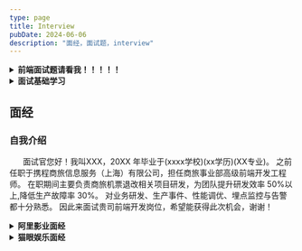 ```yaml
---
type: page
title: Interview
pubDate: 2024-06-06
description: "面经，面试题，interview"
---
```


<details>
<summary><b>前端面试题请看我！！！！！</b></summary>

- [CodeTop](https://codetop.cc/home)
- [前端面试题宝典](https://fe.ecool.fun/topic-list)
- [石小涛前端面试真题](https://bytedance.larkoffice.com/base/app8Ok6k9qafpMkgyRbfgxeEnet?table=tblEnSV2PNAajtWE&view=vewJHSwJVd)
- [前端进阶之旅](https://interview.poetries.top/)
- [大厂面试每日一题](https://q.shanyue.tech/)
- [大前端面试题库](http://bigerfe.com/)
- [web前端面试](https://vue3js.cn/interview/)
- [木易杨前端进阶](https://muyiy.cn/question/)
- [前端面试集锦](https://github.com/paddingme/Front-end-Web-Development-Interview-Question)
- [前端面试每日 3+1](https://github.com/haizlin/fe-interview/)

</details>

<details><summary><b>面试基础学习</b></summary>

1. 请说明 Ajax Fetch Axios 三者的区别

- 三者都是用于网络请求，但是不同维度
  - Ajax(Asynchronous Javascript and XML) 一种技术的通称
  - Fetch 是一个具体的 API，和 XMLHttpRequest 是一个级别，语法更加简洁、易用，支持 Promise
  - Axios 是一个第三方库，底层是通过 XMLHttpRequest 和 Fetch 实现的

2. 节流和防抖

- 两者有什么区别
  - 节流：限制执行频率，有节奏的执行
  - 防抖：限制执行次数，多次密集的触发只执行一次
  - 节流关注过程，防抖关注结果
- 分别用于什么场景
  - 防抖：搜索框输入，按钮短时间内频繁点击
  - 节流：drag 和 scroll 期间触发某个回调，要设置一个时间间隔

```javascript
// 防抖
function debounce(fn, delay = 200) {
  let timer = 0;
  return function () {
    if (timer) clearTimeout(timer);
    timer = setTimeout(() => {
      fn.apply(this, arguments);
      timer = 0;
    }, delay);
  };
}
```

```javascript
// 节流
function throttle(fn, delay = 100) {
  let timer = 0;
  return function () {
    if (timer) return;
    timer = setTimeout(() => {
      fn.apply(this, arguments);
      timer = 0;
    }, delay);
  };
}
```

3. px % em rem vw/vh 有什么区别

- px 是基本单位，绝对单位（其他单位是相对单位）
- % 相对于父元素的宽度和高度的比例
- em 相对于当前元素的 font-size
- rem 相对于根节点的 font-size
- vw/vh
  - 1vw 屏幕宽度的 1%
  - 1vh 屏幕高度的 1%
  - vmin 宽高两者的最小值，vmax 宽高两者的最大值

4. 箭头函数

- 箭头函数有什么缺点
  - 没有 arguments 对象
  - 无法使用 call apply bind 来改变 this
  - 某些箭头函数代码难以阅读
- 什么时候不能使用箭头函数
  - 对象方法使用 this
  - 原型方法使用 this
  - 构造函数使用 this
  - 动态上下文中的回调函数使用 this
  - Vue 生命周期和 method 方法使用 this

5. 请描述 TCP 三次握手和四次挥手

- 三次握手（建立连接）
  - client -SYN-\> server
  - client \<-SYN+ACK- server
  - client -ACK-\> server
- 四次挥手（断开连接）
  - client -FIN-\> server
  - client \<-ACK- server
  - client \<-FIN- server
  - client -ACK-\> server

6. for...in 和 for...of 有什么区别

- for...in 用于可枚举数据，如对象、数组、字符串遍历得到 key
- for...of 用于可迭代数据，如数组、字符串、Map、Set、generator 遍历得到 value

7. for await ...of 有什么作用

- for await ...of 用于遍历多个 Promise（等价于 Promise.all）

8. offsetHeight scrollHeight clientHeight 的区别

- 盒子模型：width height padding border margin box-sizing
- offsetHeight = boder+padding+content
- clientHeight = padding+content
- scrollHeight = padding+实际内容尺寸

9. HTMLCollection 和 NodeList 的区别

- HTMLCollection 是 Element 的集合
- NodeList 是 Node 的集合

10. js 严格模式有什么特点

- 开启严格模式：
  - 全局: 文件顶部增加'use strict'
  - 某个函数内: 第一行增加'use strict'
- 全局变量必须先声明
- 禁止使用 with
- 创建 eval 作用域
- 禁止 this 指向 window
- 函数参数不能重名

## HTTP

1. HTTP 跨域请求时为何发送 options 请求
   - options 请求，是跨域请求之前的预请求
   - 浏览器自行发起的，无需我们干预
   - 不会影响实际的功能
2. 什么是跨域？如何解决跨域

- 跨域:
  - 浏览器同源策略:协议、域名、端口任意不同都会导致跨域
  - 同源策略一般限制 Ajax 网络请求，不能跨域请求 server
  - 不会限制\<link\> \<img\> \<script\>\<iframe\>加载第三方资源
- 解决方法:
  - JSONP: 通过 script 的 src 获取跨域内容
  - CORS:

    ```javascript
    response.setHeader("Access-Control-Allow-Origin", "*"); // 预先跨域域名
    response.setHeader("Access-Control-Allow-Headers", "X-Requested-With");
    response.setHeader(
      "Access-Control-Allow-Methods",
      "PUT,POST,GET,DELETE,OPTIONS,PATCH"
    ); // 允许跨域方法
    response.setHeader("Access-Control-Allow-Credential", "true"); // 允许跨域接收cookie
    ```

## Vue

1. Vue computed 和 watch 区别

- computed 用于计算产生新的数据，有缓存
- watch 用于监听现有数据

2. Vue 组件通信方式

- props 和 \$emit: 父组件通过 props 传递数据给子组件，子组件通过 \$emit 触发事件更改父组件内容
- 自定义事件: Vue 使用 new Vue, Vue3 使用 event-emitter, 用于不相关的组件
- \$attr: 获取父组件传入子组件未定义在 props 和 emits 中的属性和方法，用于父子组件通信，结合 v-bind="\$attr"可以实现跨级祖孙通信
- \$parent: 父子组件通信，子组件获取父组件
- \$refs: 父子组件通信，父组件获取子组件
- provide/inject: 祖孙组件通信
- Vuex: 状态管理

3. Vuex mutation action 区别

- mutation: 原子操作，必须是同步代码
- action: 可以包含多个 mutation，可包含异步代码

4. Vue 组件的生命周期

- Vue2
  - beforeCreate: 创建一个空白的 Vue 实例，data method 尚未被初始化，不可使用
  - created: Vue 实例初始化完成，完成响应式绑定，data method 都已经初始化，可调用，尚未开始渲染模板
  - beforeMount: 编译模板，调用 render 生成 vdom，还没有开始渲染 DOM
  - mounted: 完成 DOM 渲染，组件创建完成，开始由“创建阶段”进入“运行阶段”
  - beforeUpdate: data 发生变化之后，准备更新 DOM（尚未更新 DOM，同 beforeMount）
  - updated: data 发生变化，且 DOM 更新完成（不要在 updated 中修改 data，可能会造成死循环）
  - beforeDestroy: 组件进入销毁阶段，可移除、解绑一些全局事件、自定义事件
  - destroyed: 组件被销毁了，所有子组件都被销毁了
- Vue3
  - beforeCreate 组件实例创建之前执行，未实例化
  - created 组件实例创建后执行
  - beforeMount 组件挂载前执行
  - mounted 组件挂载之后执行
  - beforeUpdate 组件更新前执行
  - updated 组件更新后执行
  - beforeUnmount 组件卸载之前执行
  - unmounted 组件卸载之后执行
  - activated keep-alive 内部组件激活时执行
  - deactivated keep-alive 内部组件停用时执行
  - errorCaptrued 捕获子组件错误时执行
  - renderTracked 渲染函数被跟踪时执行
  - renderTriggered 渲染函数触发时执行

5. Vue 什么时候操作 DOM 比较合适

- mounted 和 updated 都不能保证子组件全部挂载完成
- 使用\$nextTick 渲染 DOM

6. Ajax 应该在哪个生命周期

- 有两个选择: created 和 mounted（推荐）
- created 会快约 10ms，实际区别不大，数据初始化、事件监听等操作可以在此进行
- 操作依赖 DOM 元素，可以在此进行

7. Vue3 Composition API 生命周期有何区别

- 用 setup 代替了 beforeCreate 和 created
- 使用 Hooks 函数的形式，如 mounted 改为 onMounted()

8. Vue router MemoryHistory(abstract)是什么

- Vue router 有三种路由模式
  - Hash
  - WebHistory
  - MemoryHistory
- 没有前进后退，页面路由只有一个

# JS 高级

1. JS 内存泄漏如何检测？场景有哪些？

- 检测方法
  - 通过浏览器 chrome devtools -\> performance -\> 勾选 memory -\> 清除 GC -\> record
  - heap 指标持续上升，内存泄漏
- 内存泄漏场景
  - 被全局变量、函数引用，组件销毁时未清除
  - 被全局事件、定时器引用，组件销毁时未清除
  - 被自定义事件引用，组件销毁时未清除

2. 什么是垃圾回收？垃圾回收的方式有哪些？

- 函数执行完，不会再使用的变量会被系统回收内存资源
- 老版浏览器通过引用计数来回收资源
- 现代浏览器通过标记清除来回收资源

3. weakMap weakSet 弱引用

- weakMap 的 key 只能是引用类型
- 不影响变量引用变量销毁

4. 浏览器和 nodejs 的事件循环的区别

- js 是单线程的
- 浏览器 EventLoop

  - 浏览器中 js 执行和 DOM 渲染是共用一个线程的
  - 异步（微任务-\> DOM -\> 宏任务）
  - 宏任务
    - setTimeout、setInterval、网络请求
  - 微任务
    - promise.then、async/await、MutationObserver
  - 微任务在下一轮 DOM 渲染之前执行，宏任务在之后执行

- nodejs EventLoop
  - 宏任务类型与优先级
    - Timers: setTimeout、setInterval
    - I/O callbacks: 处理网络、流、TCP 的错误回调
    - Idle,prepare: 闲置状态（nodejs 内部使用）
    - Poll 轮询: 执行 poll 中的 I/O 队列
    - Check 检查: 存储 setImmediate 回调
    - Close callbacks: 关闭回调，如 socket.on('close')
  - 微任务类型与优先级
    - Promise.then、async/await, process.nextTick(优先级最高)
- 顺序
  - 执行同步代码
  - 执行微任务（process.nextTick 优先级最高）
  - 按顺序执行 6 个类型的宏任务（每个开始时都执行当前的微任务）

5. vdom 真的很快吗

- vdom 并不快，js 直接操作 DOM 才是最快的
- 但“数据驱动视图”要有合适的技术方案，不能全部 DOM 重建
- vdom 就是目前最合适的技术方案

6. 遍历数组，for 和 forEach 哪个快？（循环和递归同理）

- for 更快
- forEach 每次都要创建一个函数来调用，而 for 不会创建函数
- 函数需要独立的作用域，会有额外的开销

7. nodejs 如何开启多进程，进程如何通讯？

   - 开启子进程 child_process.fork 和 cluster.fork
   - 使用 send 和 on 进行通信

8. 什么是 JS Bridge？

- JS 无法直接调用 native API
- 需要通过一些特定的“格式”来调用
- 这些“格式”就统称 JS-Bridge，例如微信 JSSDK

9. JS Bridge 的常见实现方式

- 注册全局 API
- URL Scheme

10. 是否了解过 requestIdleCallback 和 requestAnimationFrame 有什么区别？

- requestAnimationFrame 每次渲染完成都会执行，高优
- requestIdleCallback 空闲时才执行，低优
- 两者都是宏任务
- 要等待 DOM 渲染完才执行

11. Vue2、Vue3 和 React 三者的 diff 算法有什么区别

- React diff: 仅右移
- Vue2: 双端比较
- Vue3: 最长递增子序列

12. Vue React 为何循环时必须使用 key

- vdom diff 算法会根据 key 判断元素是否要删除
- 匹配了 key，则只移动元素-性能较好
- 未匹配 key，则删除重建-性能较差

13. 移动端 H5 click 有 300ms 延迟，如何解决

- 背景: double tap to zoom
- fastClick
  - 监听 touchend 事件（touchstart touchend 会先于 click 触发）
  - 使用自定义 DOM 事件模拟一个 click 事件
  - 通过禁止冒泡把默认的 click 事件禁止掉
- 现代浏览器通过\<meta name="viewport" content="width=device-width,initial-scale=1.0"\>

14. 网络请求中，token 和 cookie 有什么区别

- cookie: HTTP 标准，跨域限制，配合服务 session 使用
- token: 无标准，无跨域限制，用于 JWT

15. Session 和 JWT 哪个更好

- Session
  - 原理简单，易于学习
  - 用户信息存储在服务端，可快速封禁某个用户
  - 占用服务端内存，硬件成本高
  - 多进程，多服务器时，不好同步 -- 需使用第三方缓存，如 redis
  - 默认有跨域限制
- JWT
  - 不占用服务端内存
  - 多进程、多服务器不受影响
  - 没有跨域限制
  - 用户信息存储在客户端，无法快速封禁某用户
  - 万一服务端密钥被泄露，则用户信息全部丢失
  - token 体积一般大于 cookie，会增加请求的数据量
- 如有严格管理用户信息的需求（保密、快速封禁）推荐 Session
- 如没有特殊要求，则使用 JWT（如创业初期的网站）

16. 如何实现 SSO 单点登录

- 基于 cookie
  - 主域名相同
  - 设置 cookie domain 为主域名，即可共享 cookie
- SSO
  - client -\> serverA -凭证失效-\> SSO Login -无 SSO-\> SSO server -\> acount+password -\> SSO server -ticket(token)-\> client
  - client -ticket(token)-\> serverB -ticket-\> SSO server -校验通过-\> serverB -业务返回-\> client
- OAuth 2.0
  - 第三方登录

17. HTTP 协议和 UDP 协议有什么区别

- HTTP 是应用层协议，TCP UDP 是传输层协议
- TCP 协议: 有连接，有断开，稳定传输
- UDP 协议: 无连接，无断开，不稳定传输，但效率高，如视频会议、语音通话

18. HTTP 协议 1.0 1.1 2.0 有什么区别

- HTTP1.0: 最基础的 HTTP 协议，支持基本的 GET POST 方法
- HTTP1.1: 缓存策略 cache-control E-tag 等；支持长连接 Connection: keep-alive，一次 TCP 连接多次请求；断点续传，状态码 206；支持 PUT DELETE 等，可用于 Restful API
- HTTP2.0: 可压缩 header，减少体积；多路复用，一次 TCP 连接中可以多个 HTTP 并行请求；服务端推送

19. 什么是 HTTPS 中间人攻击？如何预防？

- 中间人攻击-黑客伪造证书
  - client -https 请求-\> server -CA 证书+公钥 A-\> client 验证证书 -公钥 A 加密随机码 key-\> server -私钥 B 解密随机码-\>加密数据 -\> client -随机码解密-\> 数据
- 使用正规厂商的证书，慎用免费的

20. \<script\> async 和 defer 有什么区别

- parser: +
- fetch: -
- execution: \*

```
script | scripting:       ----****
       | HTML Parser:  ++++      +++++
script | scripting:       ----   ****
defer  | HTML Parser:  +++++++++++
script | scripting:       ----****
async  | HTML Parser:  ++++++++  ++++
```

21. prefetch 和 dns-prefetch 有什么区别

- preload: 资源在当前页面使用，会优先加载
- prefetch: 资源在未来页面使用，空闲时加载
- dns-prefetch: DNS 预查询
- preconnet: DNS 预连接

22. 你知道哪些前端攻击？该如何预防？

- XSS
  - Cross Site Script 跨站脚本攻击
  - 手段: 黑客将 JS 代码插入到网页内容中，渲染时执行 JS 代码
  - 预防: 特殊字符替换，慎用 v-html 和 dangerouslySetInnerHTML
- CSRF
  - Cross Site Request Forgery 跨站请求伪造
  - 手段: 黑客诱导用户去访问另一个网站的接口，伪造请求
  - 预防: 严格的跨域限制(referrer)，为 cookie 设置 SameSite，关键接口增加短信验证码机制
- 点击劫持
  - Click Jacking
  - 手段: 诱导界面上蒙一个透明 iframe，诱导用户点击
  - 预防: 让 iframe 不能跨域加载
- DDos
  - Distribute denial-of-service 分布式拒绝服务
  - 手段: 分布式的、大规模的流量访问，是服务器瘫痪
  - 预防: 软件层不好做，需要硬件预防（如阿里云 WAF）
- SQL 注入
  - 手段: 黑客提交内容时写入 SQL 语句，破坏数据库
  - 预防: 处理输入的内容，替换特殊字符

23. WebSocket 和 HTTP 协议有什么区别

- WebSocket
  - 支持端对端通讯
  - 可以由 client 发起，也可以由 server 发起
    - 用于: 消息通知，直播间讨论区，聊天室，协同编辑
- WebSocket 协议名师 ws://,可双端发起请求
- WebSocket 没有跨域限制
- 通过 send 和 onmessage 通讯（HTTP 通过 req 和 res）

24. WebSocket 和 HTTP 长轮询的区别

- HTTP 长轮询: 客户端发起请求，服务端阻塞，不会立即返回
- Websocket: 客户端发起请求，服务端也可发起请求

25. 描述从输入 url 到页面展示的完整过程

- 网络请求
  - DNS 查询（得到 IP）
  - 建立 TCP 连接（三次握手）
  - 浏览器发起 HTTP 请求
  - 收到请求响应，得到 HTML 源代码
  - 解析 HTML，遇到静态资源继续发起网络请求获取 js css 图片 视频等
  - 静态资源如果命中强缓存，此时不必请求
- 解析: 字符串 -\> 结构化数据
  - HTML 构建 DOM 树
  - CSS 构建 CSSOM 树（style tree）
  - 两者结合，形成 render tree
- 渲染: Render Tree 绘制到页面

  - 计算各个 DOM 的尺寸、定位，最后绘制到页面
  - 遇到 js 可能会执行
  - 异步 CSS、图片加载，可能会触发重新渲染

- 优化解析
  - CSS 放在\<head\>中，不要异步加载 css
  - js 放在\<body\>最下面（或合理使用 defer async）
  - \<img\> 提前定义 width height

26. 重绘 repaint 重排 reflow 有什么区别

- 重绘 repaint
  - 元素外观改变，如颜色，背景色
  - 元素的尺寸、定位不变，不会影响其他元素的位置
- 重排 reflow
  - 重新计算尺寸和布局，可能会影响其他元素的位置
  - 如元素高度增加，可能会使相邻元素位置下移
- 区别
  - 重排比重绘影响更大，消耗页更大
  - 尽量避免无意义的重排
- 减少重排的方法

  - 集中修改样式，或直接切换 css class
  - 修改之前先设置 display:none，脱离文档流
  - 使用 BFC 特性, 不影响其他元素位置(尽可能只影响盒子内的内容)
    - 根节点\<html\>
    - float:left/right;
    - overflow: auto/scroll/hidden;
    - display: inline-block/table/table-row/table-cell;
    - display: flex/grid;的直接子元素
    - position: absolute/fixed;
  - 频繁触发(resize scroll)使用节流和防抖
  - 使用 createDocumentFragment 批量操作 DOM
  - 优化动画,使用 CSS3 和 requestAnimationFrame

27. 如何实现网页多标签 tab 通讯

- websocket
  - 无跨域限制
  - 需要服务端支持,成本高
- localStorage
  - 简单易用
  - 同域的 A 和 B 两个页面,A 设置 localStorage,B 页面可监听 localStorage 值的修改
- SharedWorker
  - SharedWorker 是 WebWorker 的一种
  - WebWorker 可开启子进程执行 JS,但不能操作 DOM
  - SharedWorker 可单独开启一个进程,用于同域页面通讯
  - 调试不方便 chrome://inspect,不兼容 IE11
- BroadcastChannel
  - 域名限制
  - 不兼容 IE11
  - 支持多通道通信
  - 实时更新,双向通信
- window.postMessage()
  - 无跨域限制
- Extension
  - 浏览器扩展程序

28. 网页和 iframe 如何通讯

- postMessage()
  - 注意跨域的限制和判断

29. 请描述 Koa2 的洋葱圈模型

- 洋葱模型是一种基于中间件机制的 web 应用程序的开发方法，它通过将请求和响应对象依次传递给各个中间件函数，实现了业务逻辑的分层和复用，并且具有灵活、可扩展和高效的特点。
- 请求阶段
  - 从外到内依次执行请求相关的中间件
- 业务阶段
- 执行业务逻辑相关的中间件
- 响应阶段
  - 从内到外依次执行响应相关的中间件
- 错误处理阶段
  - 如果出现错误,则跳过后续中间件,并交给错误处理中间件处理异常

# 实际工作经验

1. H5 页面如何进行**首屏**优化?

- 路由懒加载
  - 适用于 SPA(不适用 MPA)
  - 路由拆分,优先保证首页加载
- 服务端渲染 SSR
  - 传统的前后端分离(SPA)渲染页面的过程复杂
  - SSR 渲染页面过程简单,所有性能好
  - 如果是纯 H5 页面, SSR 是性能优化的终极方案
- APP 预取
  - 如果 H5 在 APP Webview 中展示,可使用 APP 预取
  - 用户访问列表页时,APP 预加载文章首屏内容
  - 用户进入 H5 页,直接从 APP 中获取内容,瞬间展示首屏
- 分页
  - 针对列表页(如新闻首页列表)
  - 默认只展示第一页内容
  - 上划加载更多
- 图片懒加载 lazyLoad
  - 针对详情页
  - 默认只展示文本内容,然后触发图片懒加载
  - 注意:提前设置图片尺寸,尽量只重绘不重排
- Hybrid
  - 提前将 HTML JS CSS 下载到 APP 内部
  - 在 APP webview 中使用 file:// 协议加载页面文件
  - 再用 Ajax 获取内容并展示(也结合 APP 预取)

2. 后端一次性返回 10W 条数据,你该如何渲染？

- 设计不合理，应当采用分页
- 自定义中间层
  - 自定义 nodejs 中间层，获取并拆分这 10W 条数据
  - 前端对接 nodejs 中间层，而不是服务端
  - 成本比较高
- 虚拟列表（不建议，容易出 bug，成本高，实现复杂，性能差）
  - 只渲染可视区域 DOM
  - 其他隐藏区域不显示，只用 div 撑起高度
  - 随着浏览器滚动，创建和销毁 DOM

3. 前端常用的设计模式有哪些？并说明使用场景

- 工厂模式: 用一个工厂函数，来创建实例，隐藏 new；如 JQuery \$函数、React.createElement 函数
- 单例模式: 全局唯一的实例（无法生成第二个）；如 Vuex Redux；全局唯一的 dialog modal
- 代理模式: 使用者不能直接访问对象，而是访问一个代理层；在代理层可以监听 get set 做很多事情；如 ES6 Proxy 实现 Vue3 响应式
- 观察者模式: 观察者模式，对象之间存在依赖关系，一个对象的状态发生改变，其他对象会得到通知并自动更新；如 Vue 响应式；React 状态管理 Redux
- 发布订阅模式: 发布订阅模式，对象之间存在依赖关系，一个对象的状态发生改变，其他对象会得到通知并自动更新；如 Vue 响应式；React 状态管理 Redux
- 装饰器模式: 原功能不变，增加一些新功能（AOP 面向切面编程）；ES 和 TypeScript 的 Decorator 语法；类装饰器，方法装饰器

4. 观察者模式和发布订阅模式的区别？

- 观察者模式
  - Subject 和 Observer 直接绑定，没有中间媒介
  - 如 addEventListener 绑定事件
- 发布订阅模式

  - Publisher 和 Subscriber 互不相识，需要中间媒介 Event channel
  - 如 EventBus 自定义事件

  5. 你在实际工作中，做过哪些 Vue 优化？

  - v-if 和 v-show
  - v-for 使用 key
  - 使用 computed 缓存
  - keep-alive 缓存组件
  - 异步组件，拆包按需加载
  - 路由懒加载
  - 服务端渲染 SSR

  6. 你使用 Vue 遇到过哪些坑？

  - 内存泄漏
    - 全局变量、全局事件、全局定时器未销毁
    - 自定义事件未销毁
  - Vue2 响应式的缺陷
    - data 新增属性用 Vue.set
    - data 删除属性用 Vue.delete
    - 无法直接修改数组 arr\[index\] = value
  - 路由切换时 scroll 到顶部
    - SPA 的通病，不仅仅时 Vue
    - 如，列表页，滚动到第二屏，点击进入详情页
    - 在返回到列表页（此时组件重新渲染）就 scroll 到顶部
    - 解决方案：
      - 在列表页缓存数据和 scrollTop 值
      - 当再次返回列表页时，渲染组件，执行 scrollTo(scrollTop)
      - MPA + APP webview

7. 在实际工作中，你对 React 做过哪些优化

- 修改 CSS 模拟 v-show
- 循环使用 key
- 使用 Fragment 减少层级
- JSX 不要定义函数
- 要在构造函数中 bind this 或使用箭头函数
- 使用 shouldComponentUpdate （使用不可变数据）
  - 使用 shouldComponentUpdate 判断组件是否要更新
  - 或者使用 React.PureComponent
  - 函数组件使用 React.memo
- Hooks 缓存数据和函数
  - useMemo
  - useCallback
- 异步组件(React.lazy+ Suspense)
- 路由懒加载
- 服务端渲染 SSR-Next.js

8. 你使用 React 遇到过哪些坑？

- 自定义组件的名称首字母要大写
- js 关键字冲突
- JSX 的数据类型
- setState 是异步更新的

9. 如何统一监听 Vue 组件报错？

- window.onerror
  - 全局监听所有 JS 错误
  - 但它是 JS 级别的，识别不了 Vue 组件信息
  - 捕捉一些 Vue 监听不到的错误
- errorCaptured 生命周期
  - 监听所有下级组件的错误
  - 返回 false 会阻止向上传播
- errorHandler 配置
  - Vue 全局错误监听，所有组件错误都会汇总到这里
  - 但 errorCaptured 返回 false，不会传播到这里
- 异步错误

  - 异步回调里的错误，errorHandler 无法监听
  - 需要使用 window.onerror
  - Promise 未处理的 catch 需要用到 onhandleRejection

10. 如何统一监听 React 报错？

- ErrorBoundary 组件
  - 监听所有下级组件报错，可降级展示 UI
  - 只监听组件渲染时报错，不监听 DOM 事件、异步错误
  - 降级 UI 只在 production 环境生效，dev 直接报错
- 事件报错
  - ErrorBoundary 无法监听 DOM 事件报错
  - 可用 try-catch
  - 可用 window.onerror
- 异步错误
  - 异步回调里的错误，ErrorBoundary 无法监听
  - 需要使用 window.onerror
  - Promise 未处理的 catch 需要用到 onhandleRejection

11. 如果一个 H5 很慢，你该如何排查性能问题？
    a. 分析性能指标，找到慢的原因
    b. 对症下药，解决问题
    c. 持续跟进，持续优化

- 前端性能指标
  - First Paint(FP)
  - First Contentful Paint(FCP)
  - First Meaningful Paint(FMP) 已弃用，改用 LCP
  - DomContentLoaded (DCL)
  - Large Contentful Paint(LCP)
  - Load (L)
- Chrome DevTools
  - Performance 可查看上述性能指标，并有网页快照
  - Network 可以查看各个资源的加载时间
- Lighthouse
  - 非常流行的第三方性能评测工具
  - 支持移动端和 PC 端
- 识别问题: 哪里慢
  - 加载慢
    - 优化服务端硬件配置，使用 CDN
    - 路由懒加载，大组件异步加载 -- 减少主包体积
    - 优化 HTTP 缓存策略
  - 渲染慢
    - 优化服务端接口
    - 继续分析，优化前端组件内部的逻辑
    - 服务端渲染 SSR
- 持续跟进
  - 性能优化是一个循序渐进的过程，不像 bug 一次性解决
  - 持续跟进统计结果，再逐步分析性能瓶颈，持续优化
  - 可使用第三方统计服务，如阿里云 ARMS、百度统计

12. 你在工作经历中，遇到过哪些项目难点，如何解决的？

- 遇到问题要注意积累
  - 回顾问题，写文章记录
- 答题思路
  - 描述问题: 背景+现象+造成的影响
  - 问题如何被解决: 分析+解决
  - 自己的成长: 学到了什么+以后如何避免

# 手写题

1. 手写一个 JS 函数，实现数组扁平化 Array Flatten

```js
import { flatten1, flatten2, flatten3 } from "../array-flatten";
```

2. 手写一个 getType 函数，传入任意变量，可准确获取类型

```js
import { getType } from "../get-type";
```

3. new 一个对象发生了什么？请手写代码表示

- 创建一个空对象 obj, 继承构造函数的原型
- 执行构造函数，将 this 指向 obj
- 返回 obj

```js
function newInstance(constructor, ...args) {
  const obj = Object.create(constructor.prototype);
  constructor.apply(obj, args);
  return obj;
}
```

4. 深度优先遍历一个 DOM 树
5. 广度优先遍历一个 DOM 树
6. 手写 LazyMan
7. 手写一个 curry 函数，把其他函数柯里化
8. instanceof 原理是什么，请用代码表示
9. 手写 bind
10. 手写 EventBus 自定义事件
11. 用 js 实现一个 LRU 缓存

- LRU - Least Recently Used 最近使用
- 如果内存优先，只缓存最近使用的，删除“沉水”数据
- 核心 API 两个：get(key) set(key, value)

# 分析题

1. ['1', '2', '3'].map(parseInt)

- [1. NaN, NaN]

2. 以下代码输入什么？

```js
function changeArg(x) {
  x = 200;
}
let num = 100;
changeArg(num);
console.log(num);
let obj = { name: "xiaoming" };
changeArg(obj);
console.log(obj);
```

3. 手写 convert 函数，将数组转为树
4. 手写 convert 函数，将树转为数组（广度优先遍历）
5. 以下代码输出什么？

```js
function Foo() {
  Foo.a = function () {
    console.log(1);
  };
  this.a = function () {
    console.log(2);
  };
}
Foo.prototype.a = function () {
  console.log(3);
};
Foo.a = function () {
  console.log(4);
};
Foo.a(); // 4
let obj = new Foo(); // {a: Function}
obj.a(); // 2
Foo.a(); // 1
```

6. 一道让人失眠的 promise 执行顺序问题

- then 交替执行
- then 中返回 promise 实例会“慢两拍”
  - 第一拍: 将 pending 状态改为 fulfilled
  - 第二拍: then 函数挂载到 MicroTaskQueue 中

```js
Promise.resolve()
  .then(() => {
    console.log(0);
    return Promise.resolve(4);
  })
  .then((res) => {
    console.log(res);
  });
Promise.resolve()
  .then(() => {
    console.log(1);
  })
  .then(() => {
    console.log(2);
  })
  .then(() => {
    console.log(3);
  })
  .then(() => {
    console.log(5);
  })
  .then(() => {
    console.log(6);
  });
```

7. React 中，以下代码输出什么

- 合并更新
- 异步更新
- 同步更新（不在 React 上下文中触发）
  - setTimeout setInterval promise.then
  - 自定义 DOM 事件
  - Ajax 回调

```jsx
componentDidMount() {
  // this.state.val = 0;
  this.setState({ val: this.state.val + 1 });
  console.log(this.state.val);
  this.setState({ val: this.state.val + 1 });
  console.log(this.state.val);
  setTimeout(() => {
    this.setState({ val: this.state.val + 1 });
    console.log(this.state.val);
    this.setState({ val: this.state.val + 1 });
    console.log(this.state.val);
  }, 0);
}
```

8. setState 是微任务还是宏任务？

- setState 本质是同步，只不过让 React 做成了异步的样子
- 因为要考虑性能，多次 state 修改，只进行一次 DOM 渲染
- 日常说的“异步”是不严谨的，但沟通成本低

同步，不是微任务或宏任务

9. 以下代码输出什么？

```js
let a = { n: 1 };
let b = a;
a.x = a = { n: 2 };
console.log(a.x); // undefined
console.log(b.x); // {n: 2}
```

10. 以下代码输出什么？

```js
let a = {},
  b = "123",
  c = 123;
a[b] = "b";
a[c] = "c";
console.log(a[b]); // c
```

```js
let a = {},
  b = Symbol("123"),
  c = Symbol("123");
a[b] = "b";
a[c] = "c";
console.log(a[b]); // b
```

```js
let a = {},
  b = { key: "123" },
  c = { key: "456" };
a[b] = "b";
a[c] = "c";
console.log(a[b]); // c
```

# 项目设计

1. 开发一个前端统计 SDK，你如何设计？

- 统计范围
  - 统计页面访问量 PV
  - 统计自定义事件
  - 统计错误
  - 统计性能指标
- 发送数据使用 img
  - 简单易用
  - 支持跨域
- 报错统计要结合 Vue/React 报错

2. sourcemap 有什么作用？如何配置

- sourcemap 是一个映射文件，用于将打包后的代码映射到源代码，方便调试。
- 在 webpack 中，可以通过配置 `devtool` 选项来生成 sourcemap 文件。

3. 何时用 SPA，何时用 MPA？

- SPA
  - 大型后台管理系统
  - 知识库
  - 比较复杂的 webAPP
- MPA
  - 分享页
  - 新闻详情页

4. 设计一个 H5 编辑器的数据模型和核心功能

```js
const store = {
  page: {
    title: "标题",
    setting: {},
    props: {},
    components: [
      {
        id: "1",
        name: "text",
        tag: "text",
        style: { color: "red" },
        attrs: {},
        text: "",
      },
    ],
  },
  activeComponentId: "1",
};
const getters = {
  layers() {
    store.page.components.map((item) => ({ id: item.id, name: item.name }));
  },
};
```

5. 请设计一个“用户-角色-权限”模型，例如：博客管理后台

- 普通成员：查看博客、发表博客、评论博客
- 管理员：普通成员权限 + 修改博客 删除博客
- 超级管理员：管理员权限 + 添加成员 删除成员 修改成员权限

- RBAC：Role-Based Access Control 基于角色的访问控制
  - 角色：增删改查，绑定权限
  - 权限：增删改查
  - 用户：增删改查，绑定角色

6. Hybrid 模板是如何更新的？

- template CMS -上传-\> template server -下载-\> APP
- App 中 html js css -file\://协议-\> webview -ajax-\> API server

- APP 何时下载新版本
  - APP 启动时检查、下载
  - 实时（每隔 5min）检查、下载
- 延迟使用
  - 立刻下载、使用会影响性能（下载需要时间，网络环境不同）
  - 检查到新版本，先再后台下载。此时先用着老版本
  - 待新版本下载完成，再替换为新版本，开始使用

7. 开发一个 H5 抽奖页，你需要后端提供哪些 API？

- 登录, 获取用户信息接口,是否已抽奖
- 抽奖接口
- 分享接口
- 统计接口

8. 如果你是前端负责人，如何做技术选型？（站在团队角度）

- 前端框架（vue react Nuxt.js Next.js 或 Nodejs 框架）
- 语言（Javascript 或 Typescript）
- 构建工具（webpack vite）

- 技术选型的依据
  - 社区是否足够成熟
  - 公司是否已有经验积累
  - 团队成员的学习成本
- 成本
  - 学习成本
  - 管理成本
  - 运维成本

9. 设计实现一个 H5 图片懒加载 SDK

# 软技能

1. 你是否看过“红宝书”
2. 如何做 Code review, review 哪些项目

- 代码规范（命名、语义）
- 重复代码要抽离、复用
- 单个函数内容过长，需要拆分
- 算法复杂度是否可用？是否可继续优化
- 是否有安全漏洞
- 扩展性如何（不封闭）
- 是否和现有的功能重复了
- 是否有完善的单元测试
- 组件设计是否合理

- 提交 PR（或 MR）时，通过代码 diff 进行 Code review
- 每周例行一次集体 Code review

- 每次 Code review 的问题要记录下
- 归纳整理，形成自己的代码规范体系
- 新加入的成员要提前学习，提前规避

3. 如何学习一门新语言，需要考虑哪些方面

- 它的优势和应用场景
- 语法（常量 变量 数据类型 运算符 函数等）
- 内置模块和 API
- 常用的第三方框架和库
- 开发环境和调试工具
- 线上环境和发布过程

4. 你觉得自己还有哪些不足之处

- 范围限定在技术方面
- 非核心技术栈
- 容易弥补的，后面才能“翻身”

</details>

## 面经

<!-- <details><summary><b></b></summary></details> -->

### 自我介绍

<p>&nbsp;&nbsp;&nbsp;&nbsp;&nbsp;&nbsp;面试官您好！我叫XXX，20XX 年毕业于(xxxx学校)(xx学历)(XX专业)。
   之前任职于携程商旅信息服务（上海）有限公司，担任商旅事业部高级前端开发工程师。
   在职期间主要负责商旅机票退改相关项目研发，为团队提升研发效率 50%以上,降低生产故障率 30%。
   对业务研发、生产事件、性能调优、埋点监控与告警都十分熟悉。
   因此来面试贵司前端开发岗位，希望能获得此次机会，谢谢！</p>

<details>
    <summary><b>阿里影业面经</b></summary>

1. 自我介绍

2. useEffect 和 useLayoutEffect 的区别
   useEffect 与 useLayoutEffect 两者都是用于处理副作用，这些副作用包括改变 DOM、设置订阅、操作定时器等。在函数组件内部操作副作用是不被允许的，所以需要使用这两个函数去处理。
   useEffect 与 useLayoutEffect 两者底层的函数签名是完全一致的，都是调用的 mountEffectImpl 方法，在使用上也没什么差异，基本可以直接替换。

   useEffect 是按照顺序执行代码的，改变屏幕像素之后执行（先渲染，后改变 DOM），当改变屏幕内容时可能会产生闪烁；useLayoutEffect 是改变屏幕像素之前就执行了（会推迟页面显示的事件，先改变 DOM 后渲染），不会产生闪烁。useLayoutEffect 总是比 useEffect 先执行。

   - useLayoutEffect 阻塞浏览器重新绘制, useEffect 不阻塞浏览器绘制
   - useEffect 在 React 的渲染过程中是被异步调用的，用于绝大多数场景；而 useLayoutEffect 会在所有的 DOM 变更之后同步调用，主要用于处理 DOM 操作、调整样式、避免页面闪烁等问题。也正因为是同步处理，所以需要避免在 useLayoutEffect 做计算量较大的耗时任务从而造成阻塞。

3. 自己用过的状态管理工具和 Context 相比有什么优势

   - 统一的状态管理模式：Rematch 使用了 Redux 的状态管理模式，通过集中式的状态存储和单向数据流，可以更好地组织和管理应用程序的状态。
   - 中心化的状态逻辑：Rematch 使用模型（Model）的概念，将状态和相关的逻辑封装在一个模型中。这种中心化的状态逻辑管理方式使得代码更具可维护性和可测试性
   - 强大的异步操作支持：Rematch 内置了常用的 Redux 中间件，如 Redux Thunk 和 Redux Saga，可以轻松处理异步操作和副作用。
   - 插件系统和工具生态：Rematch 提供了插件系统，可以根据需求选择和集成各种插件，如状态持久化、数据缓存等。
   - 更好的性能优化：Rematch 使用了 Redux 的 diffing 算法来比较状态的变化，并只更新发生变化的部分。
   - Context API 更适合简单的状态共享，而 Rematch 更适合复杂的状态管理和逻辑处理。

4. hooks 使用有什么要注意的事项

   - Hooks 是根据组件的渲染顺序来确定的，每个 Hook 都与组件中的特定位置相关联。Hooks 的调用应该在组件的顶层。
   - 不能在循环、条件语句或嵌套函数中直接调用 Hooks，是为了保证 Hooks 的调用顺序和正确性，以及更好地组织和管理组件的状态和逻辑。

5. 为什么要有合成事件
   在传统的事件里，不同的浏览器需要兼容不同的写法，在合成事件中 React 提供统一的事件对象，抹平了浏览器的兼容性差异
   React 通过顶层监听的形式，通过事件委托的方式来统一管理所有的事件，可以在事件上区分事件优先级，优化用户体验

   - 事件委托
     事件委托的意思就是可以通过给父元素绑定事件委托，通过事件对象的 target 属性可以获取到当前触发目标阶段的 dom 元素，来进行统一管理
   - 事件监听
     事件监听和事件绑定的最大区别就是事件监听可以给一个事件监听多个函数操作，而事件绑定只有一次
   - 事件执行顺序
     16+: 原生捕获 -> 原生冒泡 -> 合成捕获 -> 合成冒泡(stopImmediatePropagation 阻止所有事件)
     17+: 合成捕获 -> 原生捕获 -> 原生冒泡 -> 合成冒泡(stopPropagation)

6. CSS 怎么实现样式隔离
   作用域样式（Scoped Styles）
   CSS Modules
   CSS-in-JS 方案
   命名约定

7. new 操作符具体干了什么
创建一个新的对象
将对象与构建函数通过原型链连接起来
将构建函数中的 this 绑定到新建的对象上
根据构建函数返回类型作判断，如果是原始值则被忽略，如果是返回对象，需要正常处理

</details>

<details>
    <summary>
        <b>猫眼娱乐面经</b>
    </summary>

1. 自我介绍
2. 谈谈你对 webpack 的理解？

- webpack 是一个用于现代 JavaScript 应用程序的静态模块打包工具。
- 编译代码能力，提高效率，解决浏览器兼容问题
- 模块整合能力，提高性能，可维护性，解决浏览器频繁请求文件的问题
- 万物皆可模块能力，项目维护性增强，支持不同种类的前端模块类型，统一的模块化方案，所有资源文件的加载都可以通过代码控制

3. 你有没有写过 loader 和 plugin？
   没写过

4. 你是如何使用 webpack 来优化前端性能的？

- JS 代码压缩 terserPlugin
  CSS 代码压缩 css-minimizer-webpack-plugin
  Html 文件代码压缩 HtmlWebpackPlugin
  文件大小压缩 compression-webpack-plugin
  图片压缩 image-webpack-loader
  Tree Shaking sideEffects/PurgeCss
  代码分离 splitChunksPlugin
  内联 chunk InlineChunkHtmlPlugin

5. http1.1 与 http2.0 的区别

- 二进制分帧：http1.1 是报文头必须是文本（ASCII 编码），数据体可以是文本或二进制。http2.0 使用二进制对数据进行分帧和传输，减少了数据大小，提高了解析效率。
- 多路复用：HTTP/1.1 使用序列化和阻塞的方式传输请求和响应，每个请求都需要创建一个新的连接。而 HTTP/2.0 引入了多路复用的机制，允许多个请求同时在同一个连接上进行，提高了并发性能和效率
- 头部压缩：HTTP/2.0 使用了 HPACK 压缩算法对请求和响应的头部进行压缩，减少了头部的大小，节省了带宽，提高了性能。
- 服务器推送：HTTP/2.0 引入了服务器推送的机制，服务器可以主动将客户端可能需要的资源推送给客户端，减少了客户端请求的次数，加快了页面加载速度。
- 请求优先级和流量控制：HTTP/2.0 允许客户端设置请求的优先级，以确保重要资源的优先加载。同时，它还引入了流量控制机制，防止过载和拥塞情况的发生。

6. http 与 https 的区别

- 安全性：HTTP 是明文传输协议，数据在传输过程中不加密，容易被窃听和篡改。而 HTTPS 通过使用 SSL/TLS 加密协议对数据进行加密，确保传输的数据在网络上是安全的，提供了保密性和完整性的保护。
- 默认端口：HTTP 使用的是 80 端口进行通信，而 HTTPS 使用的是 443 端口。这使得网络服务器可以通过端口号来区分处理 HTTP 请求和 HTTPS 请求。
- 证书：为了建立 HTTPS 连接，服务器需要使用数字证书来验证自身的身份。数字证书由受信任的证书颁发机构（CA）签发，用于证明服务器的真实性。客户端在与服务器建立连接时会验证证书的有效性，确保与合法的服务器进行通信。
- 加密算法：HTTP 不提供加密，而 HTTPS 使用 SSL/TLS 协议进行数据加密和解密。SSL/TLS 使用对称加密和非对称加密的组合，以确保传输的数据在网络上是加密的，并提供身份验证和数据完整性保护。
- 性能：由于 HTTPS 需要额外的加密和解密步骤，相对于 HTTP 而言，在数据传输时会增加一定的计算和处理时间。因此，HTTPS 在性能上可能会略微降低，但随着硬件和网络的发展，这种差距逐渐减小。

7. 说说你对“三次握手”、“四次挥手”的理解

- 三次握手就是用来建立连接的，四次握手就是用来断开连接的。

8. 说说 react 的事件
9. Node.js 如何调试

- console
- 通过命令行参数 --inspect 或者 --inspect-brk 来启动, 在 Chrome 浏览器中打开 chrome://inspect 页面
- vscode 自带 debug 功能

10. 请求头都有哪些字段

- Cache-Control: 告诉所有的缓存机制是否可以缓存及哪种类型
- Connection: 表明是否需要持久连接
- Transfer-Encoding: 文件传输编码
- Accept: 指定客户端能够接收的内容类型，内容类型中的先后次序表示客户端接收的先后次序
- Range: 实体的字节范围请求
- Authorization: web 的认证信息
- Host: 请求资源所在服务器
- User-Agent: 客户端程序信息
- Location: 令客户端重定向的 URI
- ETag: 能够表示资源唯一资源的字符串
- Server: 服务器的信息
- Last-Modified: 请求资源的最后修改时间
- Expires: 响应过期的日期和时间
- Allow: 资源可支持 http 请求的方法，不允许则返回 405
- Content-Type: 返回内容的媒体类型

11. 前端性能优化指标有哪些？

- FCP: 首次内容绘制，浏览器首次绘制来自 DOM 的内容的时间，内容必须包括文本，图片，非白色的 canvas 或 svg，也包括带有正在加载中的 web 字体文本。这是用户第一次看到的内容。
- LCP: 最大内容绘制，可视区域中最大的内容元素呈现到屏幕上的时间，用以估算页面的主要内容对用户的可见时间。img 图片，video 元素的封面，通过 url 加载到的北京，文本节点等，为了提供更好的用户体验，网站应该在 2.5s 以内或者更短的时间最大内容绘制。
- FID: 首次输入延迟，从用户第一次与页面进行交互到浏览器实际能够响应该交互的时间，输入延迟是因为浏览器的主线程正忙于做其他事情，所以不能响应用户，发生这种情况的一个常见原因是浏览器正忙于解析和执行应用程序加载的大量计算的 JavaScript。
- TTI: 网页第一次完全达到可交互状态的时间点，浏览器已经可以持续的响应用户的输入，完全达到可交互的状态的时间是在最后一个长任务完成的时间，并且在随后的 5s 内网络和主线程是空闲的。从定义上来看，中文名称叫持续可交互时间或可流畅交互时间更合适。
- TBT:总阻塞时间，度量了 FCP 和 TTI 之间的总时间，在该时间范围内，主线程被阻塞足够长的时间以防止输入响应。只要存在长任务，该主线程就会被视为阻塞，该任务在主线程上运行超过 50 毫秒。
- CLS: 累计布局位移，CLS 会测量在页面整个生命周期中发生的每个意外的布局移位的所有单独布局移位分数的总和，他是一种保证页面的视觉稳定性从而提升用户体验的指标方案。

12. react 什么时候会触发重新渲染？

- 类组件调用 setState 修改状态
- 函数组件通过 useState hook 修改状态

13. 说说你对计算机网络模型的理解

- 物理层
- 数据链路层
- 网络层
- 传输层
- 会话层
- 表示层
- 应用层

14. web 常见的攻击方式有哪些，以及如何进行防御？

- XSS
- CRSF
- SQL 注入

15. 数据类型检测的方式有哪些？

- typeof: 其中数组、对象、null 都会被判断为 object，其他判断都正确。
- instanceof: instanceof 可以正确判断对象的类型，其内部运行机制是判断在其原型链中能否找到该类型的原型。
- constructor: constructor 有两个作用，一是判断数据的类型，二是对象实例通过 constrcutor 对象访问它的构造函数。
- Object.prototype.toString.call({})

16. 谈谈对 this 对象的理解

- this 关键字是函数运行时自动生成的一个内部对象，只能在函数内部使用，总指向调用它的对象
- this 在函数执行过程中，this 一旦被确定了，就不可以再更改

17. Javascript 如何实现继承？

- 原型链继承

- 构造函数继承（借助 call）

- 组合继承

- 原型式继承

- 寄生式继承

- 寄生组合式继承

- ES6 extends

18. React 中为什么要给组件设置 key？

- 在开发过程中，我们需要保证某个元素的 key 在其同级元素中具有唯一性。
- 在 React Diff 算法中 React 会借助元素的 Key 值来判断该元素是新创建的还是被移动而来的元素，从而减少不必要的元素重新渲染。

19. script 标签中， async 和 defer 两个属性有什么用途和区别？

- 用途

  - async：用于异步加载和执行 JavaScript 文件，不会阻塞页面的渲染和其他资源的加载。
  - defer：用于延迟加载和执行 JavaScript 文件，会在页面加载完成后再执行，不会阻塞页面的渲染，但会等待其他资源（如 CSS 文件）加载完成后再执行。

- 加载和执行
  - async：加载时不会阻塞页面，执行时也不会阻塞页面，可能在页面渲染完成后再执行，也可能在页面渲染的过程中执行。
  - defer：加载时不会阻塞页面，但会在页面加载完成后再执行，并且会在所有的 DOM 和 CSS 资源加载完成后执行。
- 执行顺序
  - async：加载和执行是并发进行的，执行顺序不确定，可能先执行自己的 JavaScript 文件，也可能先执行其他的 JavaScript 文件。
  - defer：加载和执行是串行进行的，执行时间比 async 早，并且执行顺序是按照在页面中出现的顺序执行。
- 兼容性
  - async：支持现代浏览器，不支持老版本的 Internet Explorer（IE）。
  - defer：支持现代浏览器，支持 IE9 和更高版本。

20. null 和 undefined 有什么区别？

- 两个都是基本数据类型，两者都是假值，双=判断为 true
- null 是含义为空，undefined 含义为未定义

21. 说说 JavaScript 中内存泄漏有哪几种情况？

- 意外的全局变量（不带声明关键字的，或 this 挂载的），上述使用严格模式，可以避免意外的全局变量
- 定时器
- 闭包
- 没有清理对 DOM 元素的引用
- 未取消监听的事件

22. React Fiber 是什么？

- 是一种链表树形结构，通过 return 指向父级节点，child 指向子节点，sibling 指向第一个兄弟节点。
- 将一个耗时长的任务分成多个小任务，通过调度算法，实现增量渲染。每个任务都能中断恢复以及终止

23. 前端有哪些优化 http 请求的策略?

- 减少请求数量：合并多个请求为一个请求，通过使用资源打包工具（如 Webpack）将多个文件合并成一个文件，减少了请求的数量，从而降低了页面加载时间。此外，可以通过使用 CSS Sprites 将多个小图标合并成一个大图，减少图片请求的数量。

- 压缩资源：使用压缩算法对静态资源进行压缩，如使用 Gzip 压缩文本文件（如 HTML、CSS、JavaScript）和图像压缩算法（如 JPEG、PNG 压缩），以减小文件大小，提高传输速度。

- 使用缓存：通过设置合适的缓存策略，让浏览器缓存静态资源，减少重复请求。可以通过设置 HTTP 头中的 Cache-Control 和 Expires 字段来控制缓存策略。对于不经常变化的资源，可以设置较长时间的缓存，减少服务器的负载和网络传输。

- 使用 CDN（内容分发网络）：将静态资源部署到全球分布的 CDN 服务器上，使用户可以从离自己地理位置较近的服务器获取资源，减少网络延迟和提高加载速度。

- 懒加载和预加载：对于页面上的图片、脚本和其他资源，可以采用懒加载和预加载的技术。懒加载意味着在页面滚动到可见区域时才加载资源，而预加载则是在页面加载完成后提前加载可能需要的资源，以提高用户体验。

- 使用 HTTP/2：HTTP/2 是一种新的协议，相较于旧的 HTTP/1.1，具有多路复用、头部压缩、服务器推送等特性，可以显著提高并行请求的效率。

- 使用异步请求：使用异步请求（如 AJAX）来进行数据的获取，避免页面的刷新和阻塞，提高用户体验。

- 优化图片：对于图片资源，可以采用合适的图片格式、适当的压缩和调整图片尺寸来减小文件大小。

- DNS 预解析：使用 DNS 预解析，可以在请求发生之前解析域名，减少 DNS 查询的时间。

- 延迟加载第三方资源：对于页面上的第三方资源（如广告、社交媒体插件等），可以使用异步加载或延迟加载的方式，以免阻塞主要内容的加载。

24. 列举几个常见的 hooks

- useState、useEffect、useContext、useRef、useCallback、useMemo、useImpreativeHanlder

25. 编程题：只出现一次的数字
    给定一个非空整数数组，除了某个元素只出现一次以外，其余每个元素均出现两次。找出那个只出现了一次的元素。
    输入: [4,1,2,1,2] 输出: 4

```javascript
const singleNumber = (nums) => {
  let result = 0;
  for (const num of nums) {
    result ^= num;
  }
  return result;
};
```

26. 编程题：两数之和
    给定一个整数数组 nums 和一个整数目标值 target，请你在该数组中找出 和为目标值 target 的那 两个 整数，并返回它们的数组下标。
    输入：nums = [2,7,11,15], target = 9 输出：[0,1]

```javascript
const twoSum = (nums, target) => {
  const map = new Map();
  for (let i = 0; i < nums.length; i++) {
    if (map.has(target - nums[i])) {
      return [map.get(target - nums[i]), i];
    } else {
      map.set(nums[i], i);
    }
  }
  return [];
};
```

</details>
